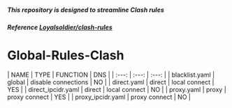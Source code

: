 ##### This repository is designed to streamline Clash rules

##### Reference [Loyalsoldier/clash-rules](https://github.com/Loyalsoldier/clash-rules)

# Global-Rules-Clash

| NAME | TYPE | FUNCTION | DNS |
| :---: | :---: | :---: |
| blacklist.yaml | global | disable connections | NO |
| direct.yaml | direct | local connect | YES |
| direct_ipcidr.yaml | direct | local connect | NO |
| proxy.yaml | proxy | proxy connect | YES |
| proxy_ipcidr.yaml | proxy connect | NO |
